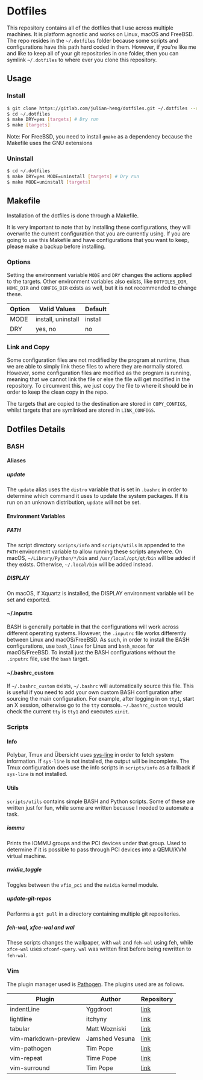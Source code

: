 # Dotfiles
This repository contains all of the dotfiles that I use across multiple
machines. It is platform agnostic and works on Linux, macOS and FreeBSD. The
repo resides in the `~/.dotfiles` folder because some scripts and
configurations have this path hard coded in them. However, if you're like me
and like to keep all of your git repositories in one folder, then you can
symlink `~/.dotfiles` to where ever you clone this repository.

## Usage
### Install
```sh
$ git clone https://gitlab.com/julian-heng/dotfiles.git ~/.dotfiles --recursive
$ cd ~/.dotfiles
$ make DRY=yes [targets] # Dry run
$ make [targets]
```

Note: For FreeBSD, you need to install `gmake` as a dependency because the
Makefile uses the GNU extensions

### Uninstall
```sh
$ cd ~/.dotfiles
$ make DRY=yes MODE=uninstall [targets] # Dry run
$ make MODE=uninstall [targets]
```

## Makefile
Installation of the dotfiles is done through a Makefile.

It is very important to note that by installing these configurations, they will
overwrite the current configuration that you are currently using. If you are
going to use this Makefile and have configurations that you want to keep,
please make a backup before installing.

### Options
Setting the environment variable `MODE` and `DRY` changes the actions applied
to the targets. Other environment variables also exists, like `DOTFILES_DIR`,
`HOME_DIR` and `CONFIG_DIR` exists as well, but it is not recommended to change
these.

| Option | Valid Values       | Default |
|--------|--------------------|---------|
| MODE   | install, uninstall | install |
| DRY    | yes, no            | no      |

### Link and Copy
Some configuration files are not modified by the program at runtime, thus we
are able to simply link these files to where they are normally stored. However,
some configuration files are modified as the program is running, meaning that
we cannot link the file or else the file will get modified in the repository.
To circumvent this, we just copy the file to where it should be in order to
keep the clean copy in the repo.

The targets that are copied to the destination are stored in `COPY_CONFIGS`,
whilst targets that are symlinked are stored in `LINK_CONFIGS`.

## Dotfiles Details
### BASH
#### Aliases
##### update
The `update` alias uses the `distro` variable that is set in `.bashrc` in order
to determine which command it uses to update the system packages. If it is run
on an unknown distribution, `update` will not be set.

#### Environment Variables
##### PATH
The script directory `scripts/info` and `scripts/utils` is appended to the
`PATH` environment variable to allow running these scripts anywhere. On macOS,
`~/Library/Python/*/bin` and `/usr/local/opt/qt/bin` will be added if they
exists. Otherwise, `~/.local/bin` will be added instead.

##### DISPLAY
On macOS, if Xquartz is installed, the DISPLAY environment variable will be set
and exported.

#### ~/.inputrc
BASH is generally portable in that the configurations will work across
different operating systems. However, the `.inputrc` file works differently
between Linux and macOS/FreeBSD. As such, in order to install the BASH
configurations, use `bash_linux` for Linux and `bash_macos` for macOS/FreeBSD.
To install just the BASH configurations without the `.inputrc` file, use the
`bash` target.

#### ~/.bashrc_custom
If `~/.bashrc_custom` exists, `~/.bashrc` will automatically source this file.
This is useful if you need to add your own custom BASH configuration after
sourcing the main configuration. For example, after logging in on `tty1`, start
an X session, otherwise go to the `tty` console. `~/.bashrc_custom` would check
the current `tty` is `tty1` and executes `xinit`.

### Scripts
#### Info
Polybar, Tmux and Übersicht uses
[sys-line](https://www.gitlab.com/julian-heng/sys-line) in order to fetch
system information. If `sys-line` is not installed, the output will be
incomplete. The Tmux configuration does use the info scripts in `scripts/info`
as a fallback if `sys-line` is not installed.

#### Utils
`scripts/utils` contains simple BASH and Python scripts. Some of these are
written just for fun, while some are written because I needed to automate a
task.

##### iommu
Prints the IOMMU groups and the PCI devices under that group. Used to determine
if it is possible to pass through PCI devices into a QEMU/KVM virtual machine.

##### nvidia_toggle
Toggles between the `vfio_pci` and the `nvidia` kernel module.

##### update-git-repos
Performs a `git pull` in a directory containing multiple git repositories.

##### feh-wal, xfce-wal and wal
These scripts changes the wallpaper, with `wal` and `feh-wal` using feh, while
`xfce-wal` uses `xfconf-query`. `wal` was written first before being rewritten
to `feh-wal`.

### Vim
The plugin manager used is [Pathogen](https://github.com/tpope/vim-pathogen).
The plugins used are as follows.

| Plugin               | Author         | Repository                                             |
|----------------------|----------------|--------------------------------------------------------|
| indentLine           | Yggdroot       | [link](https://github.com/Yggdroot/indentLine)         |
| lightline            | itchyny        | [link](https://github.com/itchyny/lightline.vim)       |
| tabular              | Matt Wozniski  | [link](https://github.com/godlygeek/tabular)           |
| vim-markdown-preview | Jamshed Vesuna | [link](https://github.com/iamcco/markdown-preview.vim) |
| vim-pathogen         | Tim Pope       | [link](https://github.com/tpope/vim-pathogen)          |
| vim-repeat           | Time Pope      | [link](https://github.com/tpope/vim-repeat)            |
| vim-surround         | Tim Pope       | [link](https://github.com/tpope/vim-surround)          |
